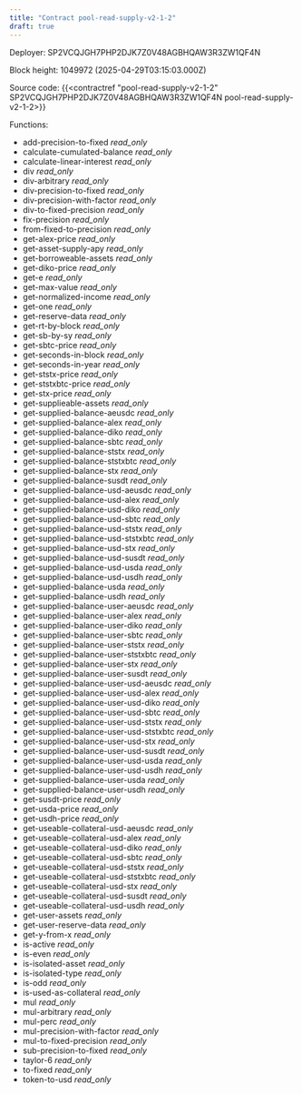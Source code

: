 ```yaml
---
title: "Contract pool-read-supply-v2-1-2"
draft: true
---
```

Deployer: SP2VCQJGH7PHP2DJK7Z0V48AGBHQAW3R3ZW1QF4N


 



Block height: 1049972 (2025-04-29T03:15:03.000Z)

Source code: {{<contractref "pool-read-supply-v2-1-2" SP2VCQJGH7PHP2DJK7Z0V48AGBHQAW3R3ZW1QF4N pool-read-supply-v2-1-2>}}

Functions:

* add-precision-to-fixed _read_only_
* calculate-cumulated-balance _read_only_
* calculate-linear-interest _read_only_
* div _read_only_
* div-arbitrary _read_only_
* div-precision-to-fixed _read_only_
* div-precision-with-factor _read_only_
* div-to-fixed-precision _read_only_
* fix-precision _read_only_
* from-fixed-to-precision _read_only_
* get-alex-price _read_only_
* get-asset-supply-apy _read_only_
* get-borroweable-assets _read_only_
* get-diko-price _read_only_
* get-e _read_only_
* get-max-value _read_only_
* get-normalized-income _read_only_
* get-one _read_only_
* get-reserve-data _read_only_
* get-rt-by-block _read_only_
* get-sb-by-sy _read_only_
* get-sbtc-price _read_only_
* get-seconds-in-block _read_only_
* get-seconds-in-year _read_only_
* get-ststx-price _read_only_
* get-ststxbtc-price _read_only_
* get-stx-price _read_only_
* get-supplieable-assets _read_only_
* get-supplied-balance-aeusdc _read_only_
* get-supplied-balance-alex _read_only_
* get-supplied-balance-diko _read_only_
* get-supplied-balance-sbtc _read_only_
* get-supplied-balance-ststx _read_only_
* get-supplied-balance-ststxbtc _read_only_
* get-supplied-balance-stx _read_only_
* get-supplied-balance-susdt _read_only_
* get-supplied-balance-usd-aeusdc _read_only_
* get-supplied-balance-usd-alex _read_only_
* get-supplied-balance-usd-diko _read_only_
* get-supplied-balance-usd-sbtc _read_only_
* get-supplied-balance-usd-ststx _read_only_
* get-supplied-balance-usd-ststxbtc _read_only_
* get-supplied-balance-usd-stx _read_only_
* get-supplied-balance-usd-susdt _read_only_
* get-supplied-balance-usd-usda _read_only_
* get-supplied-balance-usd-usdh _read_only_
* get-supplied-balance-usda _read_only_
* get-supplied-balance-usdh _read_only_
* get-supplied-balance-user-aeusdc _read_only_
* get-supplied-balance-user-alex _read_only_
* get-supplied-balance-user-diko _read_only_
* get-supplied-balance-user-sbtc _read_only_
* get-supplied-balance-user-ststx _read_only_
* get-supplied-balance-user-ststxbtc _read_only_
* get-supplied-balance-user-stx _read_only_
* get-supplied-balance-user-susdt _read_only_
* get-supplied-balance-user-usd-aeusdc _read_only_
* get-supplied-balance-user-usd-alex _read_only_
* get-supplied-balance-user-usd-diko _read_only_
* get-supplied-balance-user-usd-sbtc _read_only_
* get-supplied-balance-user-usd-ststx _read_only_
* get-supplied-balance-user-usd-ststxbtc _read_only_
* get-supplied-balance-user-usd-stx _read_only_
* get-supplied-balance-user-usd-susdt _read_only_
* get-supplied-balance-user-usd-usda _read_only_
* get-supplied-balance-user-usd-usdh _read_only_
* get-supplied-balance-user-usda _read_only_
* get-supplied-balance-user-usdh _read_only_
* get-susdt-price _read_only_
* get-usda-price _read_only_
* get-usdh-price _read_only_
* get-useable-collateral-usd-aeusdc _read_only_
* get-useable-collateral-usd-alex _read_only_
* get-useable-collateral-usd-diko _read_only_
* get-useable-collateral-usd-sbtc _read_only_
* get-useable-collateral-usd-ststx _read_only_
* get-useable-collateral-usd-ststxbtc _read_only_
* get-useable-collateral-usd-stx _read_only_
* get-useable-collateral-usd-susdt _read_only_
* get-useable-collateral-usd-usdh _read_only_
* get-user-assets _read_only_
* get-user-reserve-data _read_only_
* get-y-from-x _read_only_
* is-active _read_only_
* is-even _read_only_
* is-isolated-asset _read_only_
* is-isolated-type _read_only_
* is-odd _read_only_
* is-used-as-collateral _read_only_
* mul _read_only_
* mul-arbitrary _read_only_
* mul-perc _read_only_
* mul-precision-with-factor _read_only_
* mul-to-fixed-precision _read_only_
* sub-precision-to-fixed _read_only_
* taylor-6 _read_only_
* to-fixed _read_only_
* token-to-usd _read_only_
